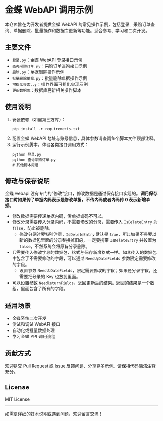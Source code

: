 # 金蝶 WebAPI 调用示例

本仓库旨在为开发者提供金蝶 WebAPI 的常见操作示例，包括登录、采购订单查询、单据删除、批量操作和数据库更新等功能。适合参考、学习和二次开发。

## 主要文件

- `登录.py`：金蝶 WebAPI 登录接口示例
- `查询采购订单.py`：采购订单查询接口示例
- `删除.py`：单据删除操作示例
- `批量删除单据.py`：批量删除单据操作示例
- `可视化界面.py`：操作界面可视化实现示例
- `更新数据库`：数据库更新相关操作脚本

## 使用说明

1. 安装依赖（如需第三方库）：
   ```
   pip install -r requirements.txt
   ```
2. 配置金蝶 WebAPI 地址与账号信息，具体参数请查阅每个脚本文件顶部注释。
3. 运行示例脚本，体验各类接口调用方式：
   ```
   python 登录.py
   python 查询采购订单.py
   # 其他脚本同理
   ```

## 修改与保存说明

金蝶 webapi 没有专门的“修改”接口，修改数据是通过保存接口实现的。**调用保存接口时如果传了单据内码表示是修改单据，不传内码或者内码传 0 表示新增单据。**

- 修改数据需要传递单据内码，传单据编码不可以。
- 修改分录需要传入分录内码，不需要修改的分录，需要传入 `IsDeleteEntry` 为 `false`，防止被删除。
  - 修改分录时要特别注意，`IsDeleteEntry` 默认是 `true`，所以如果不是要以新的数据包里面的分录替换掉旧的，一定要携带 `IsDeleteEntry` 并设置为 `false`，不然系统会将原有分录删除。
- 只需要传入修改字段的数据包，格式与保存新增格式一样。如果传入的数据包中包含了不需要修改的字段，可以通过 `NeedUpDateFields` 参数限定需要修改的字段。
  - 设置参数 `NeedUpDateFields`，限定需要修改的字段；如果是分录字段，还需要把分录的 Key 也放到里面。
- 可以设置参数 `NeedReturnFields`，返回更新后的结果。返回的结果是一个数组，里面包含了所有的字段。

## 适用场景

- 金蝶系统二次开发
- 测试和调试 WebAPI 接口
- 自动化或批量数据处理
- 学习金蝶 API 调用流程

## 贡献方式

欢迎提交 Pull Request 或 Issue 反馈问题、分享更多示例。请保持代码简洁注释充分。

## License

MIT License

---

如需更详细的技术说明或遇到问题，欢迎留言交流！
